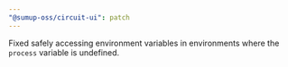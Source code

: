 ```yaml
---
"@sumup-oss/circuit-ui": patch
---
```


Fixed safely accessing environment variables in environments where the `process` variable is undefined.
